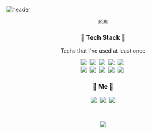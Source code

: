 ![header](https://capsule-render.vercel.app/api?type=slice&color=d3c0e8&height=250&section=header&text=BominKim&fontSize=90&animation=fadeIn&fontAlignY=48&desc=Welcome%20%20to%20my%20github%20profile!&descAlignY=63&descAlign=61)

<p align="center">🇰🇷</p>

<h3 align="center"> 🤍 Tech Stack 🤍 </h3>

<p align="center"> Techs that I've used at least once </p>

<p align="center"> 
  <img src="https://img.shields.io/badge/Javascript-ffb13b?style=flat-square&logo=javascript&logoColor=white"/></a>&nbsp
   <img src="https://img.shields.io/badge/Typescript-3178C6?style=flat-square&logo=typescript&logoColor=white"/></a>&nbsp
    <img src="https://img.shields.io/badge/html-E34F26?style=flat-square&logo=html5&logoColor=white"/></a>&nbsp 
    <img src="https://img.shields.io/badge/css-1572B6?style=flat-square&logo=css3&logoColor=white"/></a>&nbsp 
    <img src="https://img.shields.io/badge/aws-333664?style=flat-square&logo=amazon-aws&logoColor=white"/></a>&nbsp 
  <br>
  <img src="https://img.shields.io/badge/Mysql-4479A1?style=flat-square&logo=MySql&logoColor=white"/></a>&nbsp
  <img src="https://img.shields.io/badge/Python-3766AB?style=flat-square&logo=Python&logoColor=white"/></a>&nbsp
  <img src="https://img.shields.io/badge/Jupyter-F37626?style=flat-square&logo=Jupyter&logoColor=white"/></a>&nbsp
  <img src="https://img.shields.io/badge/Java-007396?style=flat-square&logo=Java&logoColor=white"/></a>&nbsp 
  <img src="https://img.shields.io/badge/C-A8B9CC?style=flat-square&logo=C&logoColor=white"/></a>&nbsp
   
</p>


<h3 align="center"> 🐰 Me 🐰 </h3>
<p align="center">
  <a href="https://velog.io/@newjin46"><img src="https://img.shields.io/badge/Tech%20Blog-11B48A?style=flat-square&logo=Vimeo&logoColor=white&link=[https://velog.io/@woo0_hooo](https://velog.io/@newjin46)"/></a>&nbsp
  <a href="https://www.instagram.com/nignirps/"><img src="https://img.shields.io/badge/Instagram-E4405F?style=flat-square&logo=Instagram&logoColor=white&link=https://www.instagram.com/woo0_hooo/"/></a>&nbsp
  <a href="mailto:newjin46@gmail.com"><img src="https://img.shields.io/badge/Gmail-d14836?style=flat-square&logo=Gmail&logoColor=white&link=newjin46@gmail.com"/></a>
</p>
<br>

<p align="center"> 
  <a href="https://hits.seeyoufarm.com"><img src="https://hits.seeyoufarm.com/api/count/incr/badge.svg?url=https%3A%2F%2Fgithub.com%2Fbm4656&count_bg=%23ED6DA3&title_bg=%2386757E&icon=github.svg&icon_color=%23E1DEDE&title=hits&edge_flat=false"/></a>
</p>
